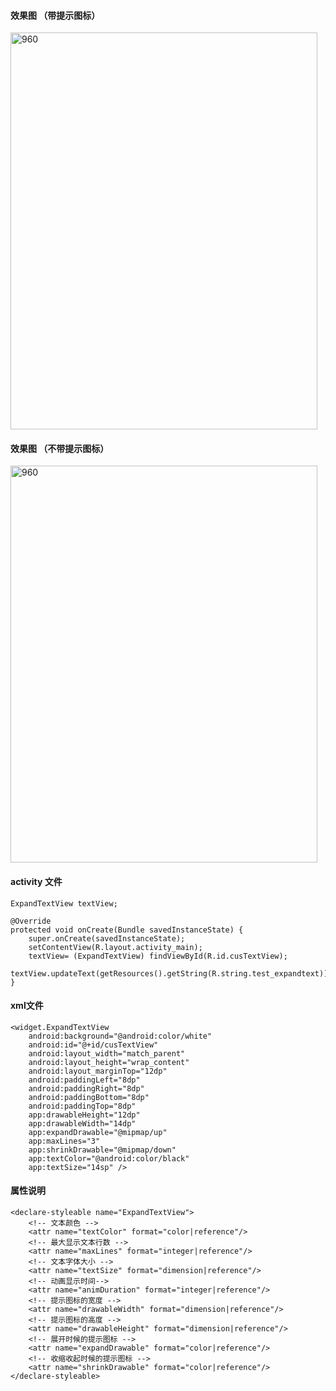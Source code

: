 

#### 效果图 （带提示图标）
       
<img src="https://github.com/igeek-YZ/ExpandTextView/blob/master/pic/expandtextview.gif" width = "491" height = "635" alt="960" align=center />


#### 效果图 （不带提示图标）

<img src="https://github.com/igeek-YZ/ExpandTextView/blob/master/pic/expandtextview2.gif" width = "491" height = "635" alt="960" align=center />

#### activity 文件

	ExpandTextView textView;

    @Override
    protected void onCreate(Bundle savedInstanceState) {
        super.onCreate(savedInstanceState);
        setContentView(R.layout.activity_main);
        textView= (ExpandTextView) findViewById(R.id.cusTextView);
        textView.updateText(getResources().getString(R.string.test_expandtext));
    }
    


#### xml文件
	
	<widget.ExpandTextView
        android:background="@android:color/white"
        android:id="@+id/cusTextView"
        android:layout_width="match_parent"
        android:layout_height="wrap_content"
        android:layout_marginTop="12dp"
        android:paddingLeft="8dp"
        android:paddingRight="8dp"
        android:paddingBottom="8dp"
        android:paddingTop="8dp"
        app:drawableHeight="12dp"
        app:drawableWidth="14dp"
        app:expandDrawable="@mipmap/up"
        app:maxLines="3"
        app:shrinkDrawable="@mipmap/down"
        app:textColor="@android:color/black"
        app:textSize="14sp" />



#### 属性说明  

	<declare-styleable name="ExpandTextView">
        <!-- 文本颜色 -->
        <attr name="textColor" format="color|reference"/>
        <!-- 最大显示文本行数 -->
        <attr name="maxLines" format="integer|reference"/>
        <!-- 文本字体大小 -->
        <attr name="textSize" format="dimension|reference"/>
        <!-- 动画显示时间-->
        <attr name="animDuration" format="integer|reference"/>
        <!-- 提示图标的宽度 -->
        <attr name="drawableWidth" format="dimension|reference"/>
        <!-- 提示图标的高度 -->
        <attr name="drawableHeight" format="dimension|reference"/>
        <!-- 展开时候的提示图标 -->
        <attr name="expandDrawable" format="color|reference"/>
        <!-- 收缩收起时候的提示图标 -->
        <attr name="shrinkDrawable" format="color|reference"/>
    </declare-styleable>






